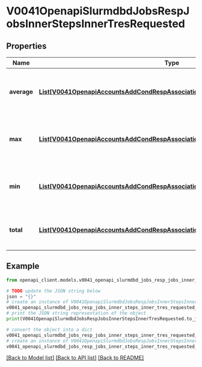 # V0041OpenapiSlurmdbdJobsRespJobsInnerStepsInnerTresRequested


## Properties

Name | Type | Description | Notes
------------ | ------------- | ------------- | -------------
**average** | [**List[V0041OpenapiAccountsAddCondRespAssociationConditionAssociationGrptresInner]**](V0041OpenapiAccountsAddCondRespAssociationConditionAssociationGrptresInner.md) | Average TRES usage requested among all tasks | [optional] 
**max** | [**List[V0041OpenapiAccountsAddCondRespAssociationConditionAssociationGrptresInner]**](V0041OpenapiAccountsAddCondRespAssociationConditionAssociationGrptresInner.md) | Maximum TRES usage requested among all tasks | [optional] 
**min** | [**List[V0041OpenapiAccountsAddCondRespAssociationConditionAssociationGrptresInner]**](V0041OpenapiAccountsAddCondRespAssociationConditionAssociationGrptresInner.md) | Minimum TRES usage requested among all tasks | [optional] 
**total** | [**List[V0041OpenapiAccountsAddCondRespAssociationConditionAssociationGrptresInner]**](V0041OpenapiAccountsAddCondRespAssociationConditionAssociationGrptresInner.md) | Total TRES usage requested among all tasks | [optional] 

## Example

```python
from openapi_client.models.v0041_openapi_slurmdbd_jobs_resp_jobs_inner_steps_inner_tres_requested import V0041OpenapiSlurmdbdJobsRespJobsInnerStepsInnerTresRequested

# TODO update the JSON string below
json = "{}"
# create an instance of V0041OpenapiSlurmdbdJobsRespJobsInnerStepsInnerTresRequested from a JSON string
v0041_openapi_slurmdbd_jobs_resp_jobs_inner_steps_inner_tres_requested_instance = V0041OpenapiSlurmdbdJobsRespJobsInnerStepsInnerTresRequested.from_json(json)
# print the JSON string representation of the object
print(V0041OpenapiSlurmdbdJobsRespJobsInnerStepsInnerTresRequested.to_json())

# convert the object into a dict
v0041_openapi_slurmdbd_jobs_resp_jobs_inner_steps_inner_tres_requested_dict = v0041_openapi_slurmdbd_jobs_resp_jobs_inner_steps_inner_tres_requested_instance.to_dict()
# create an instance of V0041OpenapiSlurmdbdJobsRespJobsInnerStepsInnerTresRequested from a dict
v0041_openapi_slurmdbd_jobs_resp_jobs_inner_steps_inner_tres_requested_from_dict = V0041OpenapiSlurmdbdJobsRespJobsInnerStepsInnerTresRequested.from_dict(v0041_openapi_slurmdbd_jobs_resp_jobs_inner_steps_inner_tres_requested_dict)
```
[[Back to Model list]](../README.md#documentation-for-models) [[Back to API list]](../README.md#documentation-for-api-endpoints) [[Back to README]](../README.md)


